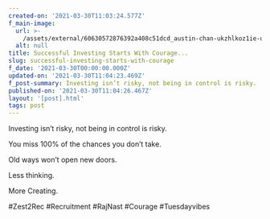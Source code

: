 ```yaml
---
created-on: '2021-03-30T11:03:24.577Z'
f_main-image:
  url: >-
    /assets/external/60630572876392a408c51dcd_austin-chan-ukzhlkoz1ie-unsplash.jpg
  alt: null
title: Successful Investing Starts With Courage...
slug: successful-investing-starts-with-courage
f_date: '2021-03-30T00:00:00.000Z'
updated-on: '2021-03-30T11:04:23.469Z'
f_post-summary: Investing isn’t risky, not being in control is risky.
published-on: '2021-03-30T11:04:26.467Z'
layout: '[post].html'
tags: post
---
```


Investing isn’t risky, not being in control is risky.

You miss 100% of the chances you don’t take.

Old ways won’t open new doors.

Less thinking.

More Creating.

#Zest2Rec #Recruitment #RajNast #Courage #Tuesdayvibes

‍
